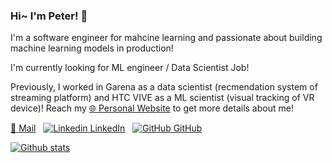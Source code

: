 ### Hi~ I'm Peter! 👋

I'm a software engineer for mahcine learning and passionate about building machine learning models in production!

I'm currently looking for ML engineer / Data Scientist Job!

Previously, I worked in Garena as a data scientist (recmendation system of streaming platform) and HTC VIVE as a ML scientist (visual tracking of VR device)!
Reach my [:globe_with_meridians: Personal Website](https://peteryux.github.io/) to get more details about me!

<!-- - mail: peter124574@gmail.com -->
[:e-mail: Mail](https://www.linkedin.com/in/kuan-yu-huang/)
&nbsp;
[![Linkedin](https://i.stack.imgur.com/gVE0j.png) LinkedIn](https://www.linkedin.com/in/kuan-yu-huang/)
&nbsp;
[![GitHub](https://i.stack.imgur.com/tskMh.png) GitHub](https://github.com/peteryuX)

[![Github stats](https://github-readme-stats.vercel.app/api?username=peteryuX&show_icons=true&theme=tokyonight)](https://github.com/anuraghazra/github-readme-stats)

<!--
**peteryuX/peteryuX** is a ✨ _special_ ✨ repository because its `README.md` (this file) appears on your GitHub profile.

Here are some ideas to get you started:

- 🔭 I’m currently working on ...
- 🌱 I’m currently learning ...
- 👯 I’m looking to collaborate on ...
- 🤔 I’m looking for help with ...
- 💬 Ask me about ...
- 📫 How to reach me: ...
- 😄 Pronouns: ...
- ⚡ Fun fact: ...
-->
